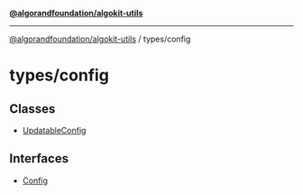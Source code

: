 [**@algorandfoundation/algokit-utils**](../../README.md)

***

[@algorandfoundation/algokit-utils](../../README.md) / types/config

# types/config

## Classes

- [UpdatableConfig](classes/UpdatableConfig.md)

## Interfaces

- [Config](interfaces/Config.md)
